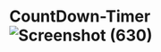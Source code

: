 # CountDown-Timer![Screenshot (630)](https://github.com/user-attachments/assets/be161d72-f8f6-4e02-a7b9-64ea71fa44f8)
